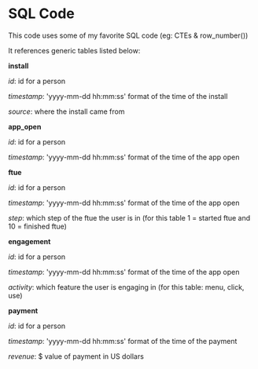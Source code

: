 # SQL Code
This code uses some of my favorite SQL code (eg: CTEs & row_number())

It references generic tables listed below:

**install**

*id*: id for a person

*timestamp*: 'yyyy-mm-dd hh:mm:ss' format of the time of the install

*source*: where the install came from

**app_open**

*id*: id for a person

*timestamp*: 'yyyy-mm-dd hh:mm:ss' format of the time of the app open

**ftue**

*id*: id for a person

*timestamp*: 'yyyy-mm-dd hh:mm:ss' format of the time of the app open

*step*: which step of the ftue the user is in (for this table 1 = started ftue and 10 = finished ftue)

**engagement**

*id*: id for a person

*timestamp*: 'yyyy-mm-dd hh:mm:ss' format of the time of the app open

*activity*: which feature the user is engaging in (for this table: menu, click, use)

**payment**

*id*: id for a person

*timestamp*: 'yyyy-mm-dd hh:mm:ss' format of the time of the payment

*revenue*: $ value of payment in US dollars


